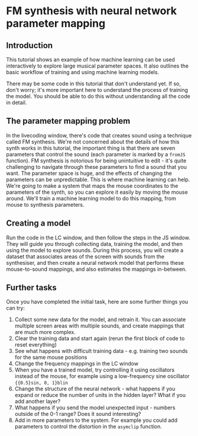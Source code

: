 # FM synthesis with neural network parameter mapping

## Introduction

This tutorial shows an example of how machine learning can be used interactively to explore large musical parameter spaces.  It also outlines the basic workflow of training and using machine learning models.

There may be some code in this tutorial that don't understand yet. If so, don't worry; it's more important here to understand the process of training the model.  You should be able to do this without understanding all the code in detail.

## The parameter mapping problem

In the livecoding window, there's code that creates sound using a technique called FM synthesis.  We're not concerned about the details of how this synth works in this tutorial, the important thing is that there are seven parameters that control the sound (each parameter is marked by a ```fromJS``` function).  FM synthesis is notorious for being unintuitive to edit - it's quite challenging to navigate through these parameters to find a sound that you want. The parameter space is huge, and the effects of changing the parameters can be unpredictable.  This is where machine learning can help. We're going to make a system that maps the mouse coordinates to the parameters of the synth, so you can explore it easily by moving the mouse around.  We'll train a machine learning model to do this mapping, from mouse to synthesis parameters.

## Creating a model

Run the code in the LC window, and then follow the steps in the JS window.  They will guide you through collecting data, training the model, and then using the model to explore sounds. During this process, you will create a dataset that associates areas of the screen with sounds from the synthesiser, and then create a neural network model that performs these mouse-to-sound mappings, and also estimates the mappings in-between.

## Further tasks

Once you have completed the initial task, here are some further things you can try:

1. Collect some new data for the model, and retrain it.  You can associate multiple screen areas with multiple sounds, and create mappings that are much more complex.
2. Clear the training data and start again (rerun the first block of code to reset everything)
3. See what happens with difficult training data - e.g. training two sounds for the same mouse positions
4. Change the frequency mappings in the LC window
5. When you have a trained model, try controlling it using oscillators instead of the mouse, for example using a low-frequency sine oscillator ```{{0.5}sin, 0, 1}blin```
6. Change the structure of the neural network - what happens if you expand or reduce the number of units in the hidden layer?  What if you add another layer?
7. What happens if you send the model unexpected input - numbers outside of the 0-1 range?  Does it sound interesting?
8. Add in more parameters to the system. For example you could add parameters to control the distortion in the ```asymclip``` function.

